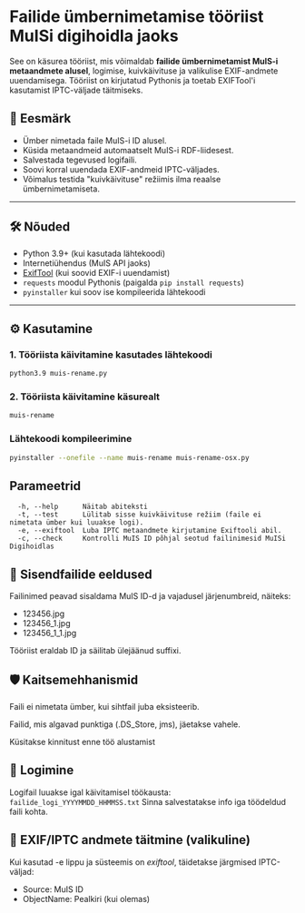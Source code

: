 # Failide ümbernimetamise tööriist MuISi digihoidla jaoks

See on käsurea tööriist, mis võimaldab **failide ümbernimetamist MuIS-i metaandmete alusel**, logimise, kuivkäivituse ja valikulise EXIF-andmete uuendamisega. Tööriist on kirjutatud Pythonis ja toetab EXIFTool'i kasutamist IPTC-väljade täitmiseks.

## 🎯 Eesmärk

- Ümber nimetada faile MuIS-i ID alusel.
- Küsida metaandmeid automaatselt MuIS-i RDF-liidesest.
- Salvestada tegevused logifaili.
- Soovi korral uuendada EXIF-andmeid IPTC-väljades.
- Võimalus testida "kuivkäivituse" režiimis ilma reaalse ümbernimetamiseta.

---

## 🛠 Nõuded

- Python 3.9+ (kui kasutada lähtekoodi)
- Internetiühendus (MuIS API jaoks)
- [ExifTool](https://exiftool.org/) (kui soovid EXIF-i uuendamist)
- `requests` moodul Pythonis (paigalda `pip install requests`)
- `pyinstaller` kui soov ise kompileerida lähtekoodi

---

## ⚙️ Kasutamine

### 1. Tööriista käivitamine kasutades lähtekoodi

```bash
python3.9 muis-rename.py
```
### 2. Tööriista käivitamine käsurealt

```bash
muis-rename
```
### Lähtekoodi kompileerimine
```bash
pyinstaller --onefile --name muis-rename muis-rename-osx.py
```

## Parameetrid
```
  -h, --help      Näitab abiteksti
  -t, --test      Lülitab sisse kuivkäivituse režiim (faile ei nimetata ümber kui luuakse logi).
  -e, --exiftool  Luba IPTC metaandmete kirjutamine Exiftooli abil.
  -c, --check     Kontrolli MuIS ID põhjal seotud failinimesid MuISi Digihoidlas
```

## 📁 Sisendfailide eeldused

Failinimed peavad sisaldama MuIS ID-d ja vajadusel järjenumbreid, näiteks:

- 123456.jpg
- 123456_1.jpg
- 123456_1_1.jpg

Tööriist eraldab ID ja säilitab ülejäänud suffixi.

## 🛡 Kaitsemehhanismid
Faili ei nimetata ümber, kui sihtfail juba eksisteerib.

Failid, mis algavad punktiga (.DS_Store, jms), jäetakse vahele.

Küsitakse kinnitust enne töö alustamist

## 📄 Logimine
Logifail luuakse igal käivitamisel töökausta: `failide_logi_YYYYMMDD_HHMMSS.txt`
Sinna salvestatakse info iga töödeldud faili kohta.

## 🧪 EXIF/IPTC andmete täitmine (valikuline)
Kui kasutad -e lippu ja süsteemis on *exiftool*, täidetakse järgmised IPTC-väljad:

- Source: MuIS ID
- ObjectName: Pealkiri (kui olemas)

